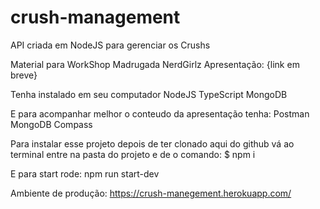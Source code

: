 # crush-management
API criada em NodeJS para gerenciar os Crushs

Material para WorkShop Madrugada NerdGirlz
Apresentação: {link em breve}

Tenha instalado em seu computador
NodeJS
TypeScript
MongoDB

E para acompanhar melhor o conteudo da apresentação tenha:
Postman
MongoDB Compass

Para instalar esse projeto depois de ter clonado aqui do github vá ao terminal entre na pasta do projeto e de o comando: 
$ npm i

E para start rode:
npm run start-dev

Ambiente de produção: https://crush-manegement.herokuapp.com/

